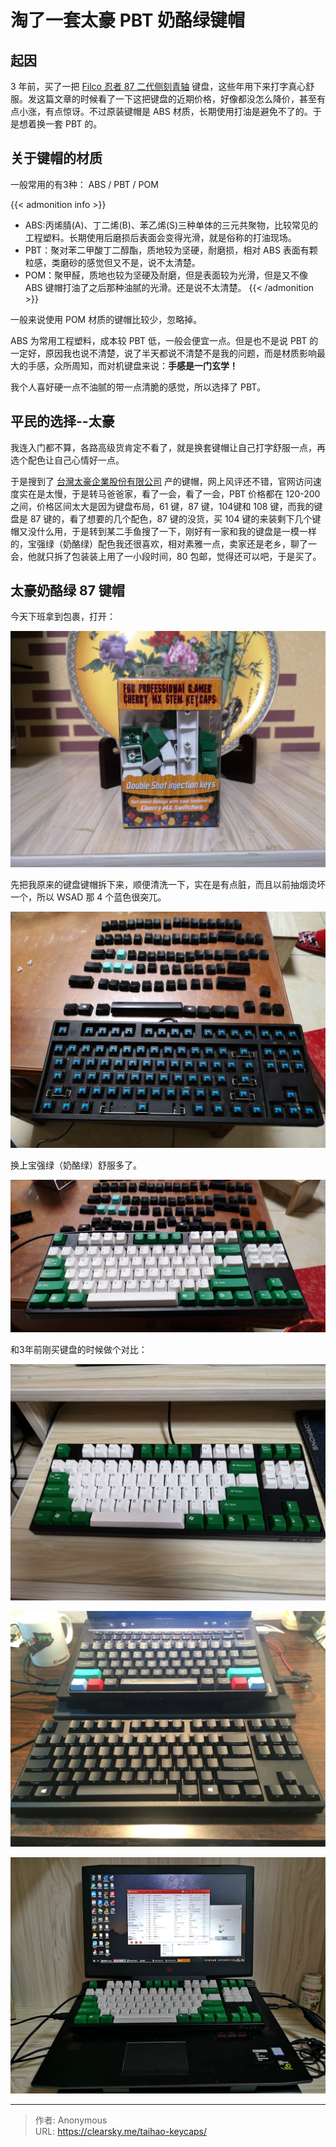 # 淘了一套太豪 PBT 奶酪绿键帽


## 起因

3 年前，买了一把 [Filco 忍者 87 二代侧刻青轴](https://clearsky.me/fkbn87mc-efb2.html) 键盘，这些年用下来打字真心舒服。发这篇文章的时候看了一下这把键盘的近期价格，好像都没怎么降价，甚至有点小涨，有点惊讶。不过原装键帽是 ABS 材质，长期使用打油是避免不了的。于是想着换一套 PBT 的。

## 关于键帽的材质

一般常用的有3种： ABS / PBT / POM

{{< admonition info >}}
- ABS:丙烯腈(A)、丁二烯(B)、苯乙烯(S)三种单体的三元共聚物，比较常见的工程塑料。长期使用后磨损后表面会变得光滑，就是俗称的打油现场。
- PBT：聚对苯二甲酸丁二醇酯，质地较为坚硬，耐磨损，相对 ABS 表面有颗粒感，类磨砂的感觉但又不是，说不太清楚。
- POM：聚甲醛，质地也较为坚硬及耐磨，但是表面较为光滑，但是又不像 ABS 键帽打油了之后那种油腻的光滑。还是说不太清楚。
{{< /admonition >}}

一般来说使用 POM 材质的键帽比较少，忽略掉。

ABS 为常用工程塑料，成本较 PBT 低，一般会便宜一点。但是也不是说 PBT 的一定好，原因我也说不清楚，说了半天都说不清楚不是我的问题，而是材质影响最大的手感，众所周知，而对机键盘来说：**手感是一门玄学！**

我个人喜好硬一点不油腻的带一点清脆的感觉，所以选择了 PBT。

##  平民的选择--太豪

我连入门都不算，各路高级货肯定不看了，就是换套键帽让自己打字舒服一点，再选个配色让自己心情好一点。

于是搜到了 [台灣太豪企業股份有限公司](http://www.tai-hao.com/tw/catalog/) 产的键帽，网上风评还不错，官网访问速度实在是太慢，于是转马爸爸家，看了一会，看了一会，PBT 价格都在 120-200之间，价格区间太大是因为键盘布局，61 键，87 键，104键和 108 键，而我的键盘是 87 键的，看了想要的几个配色，87 键的没货，买 104 键的来装剩下几个键帽又没什么用，于是转到某二手鱼搜了一下，刚好有一家和我的键盘是一模一样的，宝强绿（奶酪绿）配色我还很喜欢，相对素雅一点，卖家还是老乡，聊了一会，他就只拆了包装装上用了一小段时间，80 包邮，觉得还可以吧，于是买了。

## 太豪奶酪绿 87 键帽

今天下班拿到包裹，打开：

![奶酪绿包装](nll.jpg "三年后")

先把我原来的键盘键帽拆下来，顺便清洗一下，实在是有点脏，而且以前抽烟烫坏一个，所以 WSAD 那 4 个蓝色很突兀。

![原装键帽](yljp.jpg "三年后")

换上宝强绿（奶酪绿）舒服多了。

![奶酪绿包装](nll1.jpg "三年后")

和3年前刚买键盘的时候做个对比：

![奶酪绿包装](nll3.jpg "三年后")

![3年前](filco87poker2.jpg "三年前")

![3年后](nll2.jpg "三年后")

---

> 作者: Anonymous  
> URL: https://clearsky.me/taihao-keycaps/  

